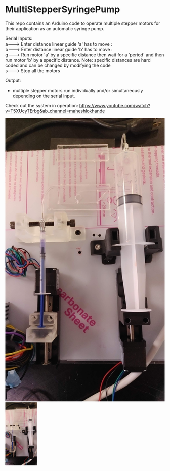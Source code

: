 # MultiStepperSyringePump

This repo contains an Arduino code to operate multiple stepper motors for their application as an automatic syringe pump.

Serial Inputs:  
a---> Enter distance linear guide 'a' has to move :  
b---> Enter distance linear guide 'b' has to move :  
g---> Run motor 'a' by a specific distance then wait for a 'period' and then run motor 'b' by a specific distance. Note: specific distances are hard coded and can be changed by modifying the code  
s---> Stop all the motors   

Output:
- multiple stepper motors run individually and/or simultaneously depending on the serial input.

Check out the system in operation: https://www.youtube.com/watch?v=T5XUcyTErbg&ab_channel=maheshlokhande

![alt text](20210818_131010.jpg)
<img src="20210818_131010.jpg" width="100" height="200">
